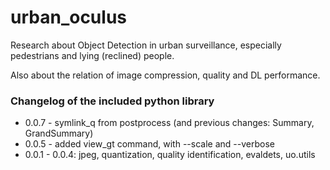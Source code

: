 # urban\_oculus

Research about Object Detection in urban surveillance, especially pedestrians and lying (reclined) people.

Also about the relation of image compression, quality and DL performance.

### Changelog of the included python library

* 0.0.7 - symlink_q from postprocess (and previous changes: Summary, GrandSummary)
* 0.0.5 - added view_gt command, with --scale and --verbose
* 0.0.1 - 0.0.4: jpeg, quantization, quality identification, evaldets, uo.utils